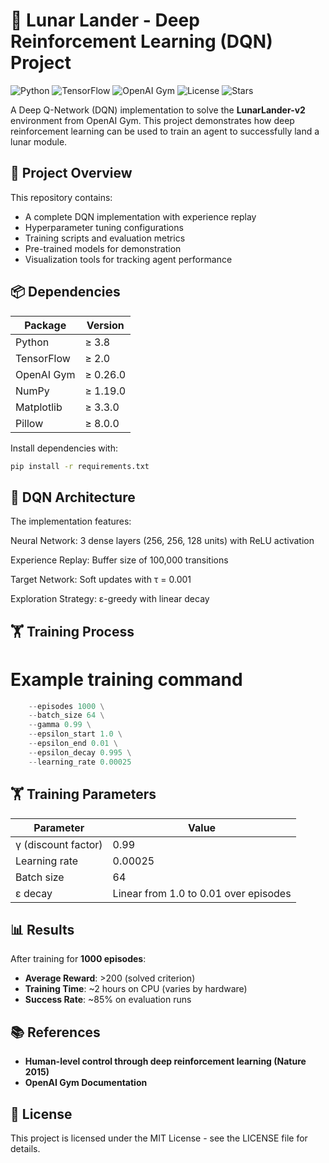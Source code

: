 # 🚀 Lunar Lander - Deep Reinforcement Learning (DQN) Project

![Python](https://img.shields.io/badge/Python-3.8%2B-blue.svg)
![TensorFlow](https://img.shields.io/badge/TensorFlow-2.x-orange.svg)
![OpenAI Gym](https://img.shields.io/badge/OpenAI%20Gym-0.26.0-yellow.svg)
![License](https://img.shields.io/badge/License-MIT-green.svg)
![Stars](https://img.shields.io/github/stars/Azzam-Radman/Deep-Reinforcement-Learning-DQN-for-Lunar-Lander?style=social)

A Deep Q-Network (DQN) implementation to solve the **LunarLander-v2** environment from OpenAI Gym. This project demonstrates how deep reinforcement learning can be used to train an agent to successfully land a lunar module.

## 🌌 Project Overview

This repository contains:
- A complete DQN implementation with experience replay
- Hyperparameter tuning configurations
- Training scripts and evaluation metrics
- Pre-trained models for demonstration
- Visualization tools for tracking agent performance

## 📦 Dependencies

| Package         | Version   |
|-----------------|-----------|
| Python          | ≥ 3.8     |
| TensorFlow      | ≥ 2.0     |
| OpenAI Gym      | ≥ 0.26.0  |
| NumPy           | ≥ 1.19.0  |
| Matplotlib      | ≥ 3.3.0   |
| Pillow          | ≥ 8.0.0   |

Install dependencies with:
```bash
pip install -r requirements.txt
```

## 🧠 DQN Architecture
The implementation features:

Neural Network: 3 dense layers (256, 256, 128 units) with ReLU activation

Experience Replay: Buffer size of 100,000 transitions

Target Network: Soft updates with τ = 0.001

Exploration Strategy: ε-greedy with linear decay

## 🏋️ Training Process
# Example training command
```python train.py \
    --episodes 1000 \
    --batch_size 64 \
    --gamma 0.99 \
    --epsilon_start 1.0 \
    --epsilon_end 0.01 \
    --epsilon_decay 0.995 \
    --learning_rate 0.00025
```

## 🏋️ Training Parameters

| Parameter          | Value                          |
|--------------------|--------------------------------|
| γ (discount factor) | 0.99                          |
| Learning rate      | 0.00025                       |
| Batch size         | 64                            |
| ε decay           | Linear from 1.0 to 0.01 over episodes |

## 📊 Results

After training for **1000 episodes**:
- **Average Reward**: >200 (solved criterion)
- **Training Time**: ~2 hours on CPU (varies by hardware)
- **Success Rate**: ~85% on evaluation runs

## 📚 References
- **Human-level control through deep reinforcement learning (Nature 2015)**
- **OpenAI Gym Documentation**

## 📝 License
This project is licensed under the MIT License - see the LICENSE file for details.
